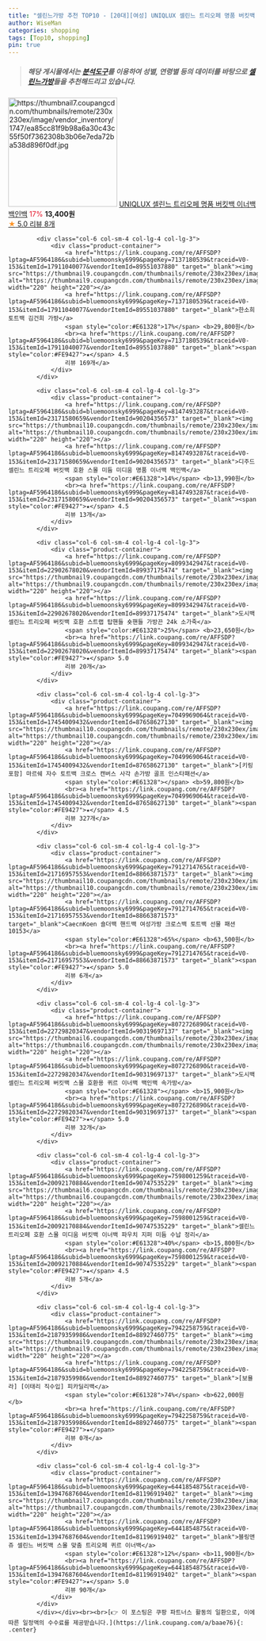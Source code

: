 ```yaml
---
title: "셀린느가방 추천 TOP10 - [20대][여성] UNIQLUX 셀린느 트리오페 명품 버킷백 이너백 백인백"
author: WiseMan
categories: shopping
tags: [Top10, shopping]
pin: true
---
```


> ##### 해당 게시물에서는 [**분석도구**](https://itemscout.io/)를 이용하여 **성별**, **연령별** 등의 데이터를 바탕으로 [**셀린느가방**](https://link.coupang.com/a/baae76)들을 추천해드리고 있습니다.
<div class="container"><div class="row">
            <div class="col-6 col-sm-4 col-lg-4 col-lg-3">
                <div class="product-container">
                    <a href="https://link.coupang.com/re/AFFSDP?lptag=AF5964186&subid=bluemoonsky6999&pageKey=8235799251&traceid=V0-153&itemId=23705777583&vendorItemId=90730773195" target="_blank"><img src="https://thumbnail7.coupangcdn.com/thumbnails/remote/230x230ex/image/vendor_inventory/1747/ea85cc81f9b98a6a30c43c55f50f7362308b3b06e7eda72ba538d896f0df.jpg" alt="https://thumbnail7.coupangcdn.com/thumbnails/remote/230x230ex/image/vendor_inventory/1747/ea85cc81f9b98a6a30c43c55f50f7362308b3b06e7eda72ba538d896f0df.jpg" width="220" height="220"></a>
                    <a href="https://link.coupang.com/re/AFFSDP?lptag=AF5964186&subid=bluemoonsky6999&pageKey=8235799251&traceid=V0-153&itemId=23705777583&vendorItemId=90730773195" target="_blank">UNIQLUX 셀린느 트리오페 명품 버킷백 이너백 백인백</a>
                    <span style="color:#E61328">17%</span> <b>13,400원</b>
                    <br><a href="https://link.coupang.com/re/AFFSDP?lptag=AF5964186&subid=bluemoonsky6999&pageKey=8235799251&traceid=V0-153&itemId=23705777583&vendorItemId=90730773195" target="_blank"><span style="color:#FE9427">★</span> 5.0
                    리뷰 8개</a>
                </div>
            </div>
            
            <div class="col-6 col-sm-4 col-lg-4 col-lg-3">
                <div class="product-container">
                    <a href="https://link.coupang.com/re/AFFSDP?lptag=AF5964186&subid=bluemoonsky6999&pageKey=7137180539&traceid=V0-153&itemId=17911040077&vendorItemId=89551037880" target="_blank"><img src="https://thumbnail9.coupangcdn.com/thumbnails/remote/230x230ex/image/vendor_inventory/de49/8356bb67e88db4539c6e258373e90027853ffeeed7d784488e52b70ee7f1.png" alt="https://thumbnail9.coupangcdn.com/thumbnails/remote/230x230ex/image/vendor_inventory/de49/8356bb67e88db4539c6e258373e90027853ffeeed7d784488e52b70ee7f1.png" width="220" height="220"></a>
                    <a href="https://link.coupang.com/re/AFFSDP?lptag=AF5964186&subid=bluemoonsky6999&pageKey=7137180539&traceid=V0-153&itemId=17911040077&vendorItemId=89551037880" target="_blank">한소희 토트백 김건희 가방</a>
                    <span style="color:#E61328">17%</span> <b>29,800원</b>
                    <br><a href="https://link.coupang.com/re/AFFSDP?lptag=AF5964186&subid=bluemoonsky6999&pageKey=7137180539&traceid=V0-153&itemId=17911040077&vendorItemId=89551037880" target="_blank"><span style="color:#FE9427">★</span> 4.5
                    리뷰 169개</a>
                </div>
            </div>
            
            <div class="col-6 col-sm-4 col-lg-4 col-lg-3">
                <div class="product-container">
                    <a href="https://link.coupang.com/re/AFFSDP?lptag=AF5964186&subid=bluemoonsky6999&pageKey=8147493287&traceid=V0-153&itemId=23171580659&vendorItemId=90204356573" target="_blank"><img src="https://thumbnail10.coupangcdn.com/thumbnails/remote/230x230ex/image/vendor_inventory/c59b/f077c2b7b22f3886d1978c37e4efb02698b7eae9d2e8472e65e3abde3481.png" alt="https://thumbnail10.coupangcdn.com/thumbnails/remote/230x230ex/image/vendor_inventory/c59b/f077c2b7b22f3886d1978c37e4efb02698b7eae9d2e8472e65e3abde3481.png" width="220" height="220"></a>
                    <a href="https://link.coupang.com/re/AFFSDP?lptag=AF5964186&subid=bluemoonsky6999&pageKey=8147493287&traceid=V0-153&itemId=23171580659&vendorItemId=90204356573" target="_blank">디주드 셀린느 트리오페 버킷백 호환 스몰 미듐 미디움 명품 이너백 백인백</a>
                    <span style="color:#E61328">14%</span> <b>13,990원</b>
                    <br><a href="https://link.coupang.com/re/AFFSDP?lptag=AF5964186&subid=bluemoonsky6999&pageKey=8147493287&traceid=V0-153&itemId=23171580659&vendorItemId=90204356573" target="_blank"><span style="color:#FE9427">★</span> 4.5
                    리뷰 13개</a>
                </div>
            </div>
            
            <div class="col-6 col-sm-4 col-lg-4 col-lg-3">
                <div class="product-container">
                    <a href="https://link.coupang.com/re/AFFSDP?lptag=AF5964186&subid=bluemoonsky6999&pageKey=8099342947&traceid=V0-153&itemId=22902678020&vendorItemId=89937175474" target="_blank"><img src="https://thumbnail9.coupangcdn.com/thumbnails/remote/230x230ex/image/vendor_inventory/5819/46365296837ad82a5d2f21412513d114411ca0b9a0698b893f88c521067a.jpg" alt="https://thumbnail9.coupangcdn.com/thumbnails/remote/230x230ex/image/vendor_inventory/5819/46365296837ad82a5d2f21412513d114411ca0b9a0698b893f88c521067a.jpg" width="220" height="220"></a>
                    <a href="https://link.coupang.com/re/AFFSDP?lptag=AF5964186&subid=bluemoonsky6999&pageKey=8099342947&traceid=V0-153&itemId=22902678020&vendorItemId=89937175474" target="_blank">도시백 셀린느 트리오페 버킷백 호환 스트랩 탑핸들 숏핸들 가방끈 24k 소가죽</a>
                    <span style="color:#E61328">25%</span> <b>23,650원</b>
                    <br><a href="https://link.coupang.com/re/AFFSDP?lptag=AF5964186&subid=bluemoonsky6999&pageKey=8099342947&traceid=V0-153&itemId=22902678020&vendorItemId=89937175474" target="_blank"><span style="color:#FE9427">★</span> 5.0
                    리뷰 20개</a>
                </div>
            </div>
            
            <div class="col-6 col-sm-4 col-lg-4 col-lg-3">
                <div class="product-container">
                    <a href="https://link.coupang.com/re/AFFSDP?lptag=AF5964186&subid=bluemoonsky6999&pageKey=7049969064&traceid=V0-153&itemId=17454009432&vendorItemId=87658627130" target="_blank"><img src="https://thumbnail10.coupangcdn.com/thumbnails/remote/230x230ex/image/vendor_inventory/ae99/e91d6421a0a22f330d2412bd1d33cc5352411dea8b6931305ba293ca20e9.jpg" alt="https://thumbnail10.coupangcdn.com/thumbnails/remote/230x230ex/image/vendor_inventory/ae99/e91d6421a0a22f330d2412bd1d33cc5352411dea8b6931305ba293ca20e9.jpg" width="220" height="220"></a>
                    <a href="https://link.coupang.com/re/AFFSDP?lptag=AF5964186&subid=bluemoonsky6999&pageKey=7049969064&traceid=V0-153&itemId=17454009432&vendorItemId=87658627130" target="_blank">[키링포함] 마르쉐 자수 토트백 크로스 캔버스 사각 손가방 골프 인스타패션</a>
                    <span style="color:#E61328"></span> <b>59,800원</b>
                    <br><a href="https://link.coupang.com/re/AFFSDP?lptag=AF5964186&subid=bluemoonsky6999&pageKey=7049969064&traceid=V0-153&itemId=17454009432&vendorItemId=87658627130" target="_blank"><span style="color:#FE9427">★</span> 4.5
                    리뷰 327개</a>
                </div>
            </div>
            
            <div class="col-6 col-sm-4 col-lg-4 col-lg-3">
                <div class="product-container">
                    <a href="https://link.coupang.com/re/AFFSDP?lptag=AF5964186&subid=bluemoonsky6999&pageKey=7912714765&traceid=V0-153&itemId=21716957553&vendorItemId=88663871573" target="_blank"><img src="https://thumbnail10.coupangcdn.com/thumbnails/remote/230x230ex/image/vendor_inventory/356a/4c1db6651ffb2e5a89d4f77dae355ff1b4dc6dcd5e9a449a42e867031410.jpg" alt="https://thumbnail10.coupangcdn.com/thumbnails/remote/230x230ex/image/vendor_inventory/356a/4c1db6651ffb2e5a89d4f77dae355ff1b4dc6dcd5e9a449a42e867031410.jpg" width="220" height="220"></a>
                    <a href="https://link.coupang.com/re/AFFSDP?lptag=AF5964186&subid=bluemoonsky6999&pageKey=7912714765&traceid=V0-153&itemId=21716957553&vendorItemId=88663871573" target="_blank">CaecnKoen 숄더백 핸드백 여성가방 크로스백 토트백 선물 패션 10153</a>
                    <span style="color:#E61328">65%</span> <b>63,500원</b>
                    <br><a href="https://link.coupang.com/re/AFFSDP?lptag=AF5964186&subid=bluemoonsky6999&pageKey=7912714765&traceid=V0-153&itemId=21716957553&vendorItemId=88663871573" target="_blank"><span style="color:#FE9427">★</span> 5.0
                    리뷰 6개</a>
                </div>
            </div>
            
            <div class="col-6 col-sm-4 col-lg-4 col-lg-3">
                <div class="product-container">
                    <a href="https://link.coupang.com/re/AFFSDP?lptag=AF5964186&subid=bluemoonsky6999&pageKey=8072726890&traceid=V0-153&itemId=22729820347&vendorItemId=90319697137" target="_blank"><img src="https://thumbnail6.coupangcdn.com/thumbnails/remote/230x230ex/image/vendor_inventory/c5ee/38327f7c19b3b2c23b403337c3bafa676d7178bdd3fbe7c3d98f1b6da55a.jpg" alt="https://thumbnail6.coupangcdn.com/thumbnails/remote/230x230ex/image/vendor_inventory/c5ee/38327f7c19b3b2c23b403337c3bafa676d7178bdd3fbe7c3d98f1b6da55a.jpg" width="220" height="220"></a>
                    <a href="https://link.coupang.com/re/AFFSDP?lptag=AF5964186&subid=bluemoonsky6999&pageKey=8072726890&traceid=V0-153&itemId=22729820347&vendorItemId=90319697137" target="_blank">도시백 셀린느 트리오페 버킷백 스몰 호환용 퀴르 이너백 백인백 속가방</a>
                    <span style="color:#E61328"></span> <b>15,900원</b>
                    <br><a href="https://link.coupang.com/re/AFFSDP?lptag=AF5964186&subid=bluemoonsky6999&pageKey=8072726890&traceid=V0-153&itemId=22729820347&vendorItemId=90319697137" target="_blank"><span style="color:#FE9427">★</span> 5.0
                    리뷰 32개</a>
                </div>
            </div>
            
            <div class="col-6 col-sm-4 col-lg-4 col-lg-3">
                <div class="product-container">
                    <a href="https://link.coupang.com/re/AFFSDP?lptag=AF5964186&subid=bluemoonsky6999&pageKey=7598001259&traceid=V0-153&itemId=20092170884&vendorItemId=90747535229" target="_blank"><img src="https://thumbnail6.coupangcdn.com/thumbnails/remote/230x230ex/image/vendor_inventory/2116/b7aabed0f21d4504cc3e4b678407256291ca24dcc5a68e3d10b4a3cc2937.jpg" alt="https://thumbnail6.coupangcdn.com/thumbnails/remote/230x230ex/image/vendor_inventory/2116/b7aabed0f21d4504cc3e4b678407256291ca24dcc5a68e3d10b4a3cc2937.jpg" width="220" height="220"></a>
                    <a href="https://link.coupang.com/re/AFFSDP?lptag=AF5964186&subid=bluemoonsky6999&pageKey=7598001259&traceid=V0-153&itemId=20092170884&vendorItemId=90747535229" target="_blank">셀린느 트리오페 호환 스몰 미디움 버킷백 이너백 파우치 지퍼 미듐 수납 정리</a>
                    <span style="color:#E61328">40%</span> <b>15,800원</b>
                    <br><a href="https://link.coupang.com/re/AFFSDP?lptag=AF5964186&subid=bluemoonsky6999&pageKey=7598001259&traceid=V0-153&itemId=20092170884&vendorItemId=90747535229" target="_blank"><span style="color:#FE9427">★</span> 4.5
                    리뷰 5개</a>
                </div>
            </div>
            
            <div class="col-6 col-sm-4 col-lg-4 col-lg-3">
                <div class="product-container">
                    <a href="https://link.coupang.com/re/AFFSDP?lptag=AF5964186&subid=bluemoonsky6999&pageKey=7942258759&traceid=V0-153&itemId=21879359986&vendorItemId=88927460775" target="_blank"><img src="https://thumbnail9.coupangcdn.com/thumbnails/remote/230x230ex/image/vendor_inventory/a5ce/e1f174a9ec328bf32565fef71648811be58bc25d8ddd11e5c7dd865b9ea7.jpg" alt="https://thumbnail9.coupangcdn.com/thumbnails/remote/230x230ex/image/vendor_inventory/a5ce/e1f174a9ec328bf32565fef71648811be58bc25d8ddd11e5c7dd865b9ea7.jpg" width="220" height="220"></a>
                    <a href="https://link.coupang.com/re/AFFSDP?lptag=AF5964186&subid=bluemoonsky6999&pageKey=7942258759&traceid=V0-153&itemId=21879359986&vendorItemId=88927460775" target="_blank">[보욜라] [이태리 직수입] 피카딜리백</a>
                    <span style="color:#E61328">74%</span> <b>622,000원</b>
                    <br><a href="https://link.coupang.com/re/AFFSDP?lptag=AF5964186&subid=bluemoonsky6999&pageKey=7942258759&traceid=V0-153&itemId=21879359986&vendorItemId=88927460775" target="_blank"><span style="color:#FE9427">★</span> 
                    리뷰 0개</a>
                </div>
            </div>
            
            <div class="col-6 col-sm-4 col-lg-4 col-lg-3">
                <div class="product-container">
                    <a href="https://link.coupang.com/re/AFFSDP?lptag=AF5964186&subid=bluemoonsky6999&pageKey=6441854875&traceid=V0-153&itemId=13947687604&vendorItemId=81196919402" target="_blank"><img src="https://thumbnail7.coupangcdn.com/thumbnails/remote/230x230ex/image/vendor_inventory/6399/3aa4be60cca8736ebd7a08e04c79045ec2344d197d3bc35dd9ad1d3a50f0.jpg" alt="https://thumbnail7.coupangcdn.com/thumbnails/remote/230x230ex/image/vendor_inventory/6399/3aa4be60cca8736ebd7a08e04c79045ec2344d197d3bc35dd9ad1d3a50f0.jpg" width="220" height="220"></a>
                    <a href="https://link.coupang.com/re/AFFSDP?lptag=AF5964186&subid=bluemoonsky6999&pageKey=6441854875&traceid=V0-153&itemId=13947687604&vendorItemId=81196919402" target="_blank">블링앤쥬 셀린느 버킷백 스몰 맞춤 트리오페 퀴르 이너백</a>
                    <span style="color:#E61328">12%</span> <b>11,900원</b>
                    <br><a href="https://link.coupang.com/re/AFFSDP?lptag=AF5964186&subid=bluemoonsky6999&pageKey=6441854875&traceid=V0-153&itemId=13947687604&vendorItemId=81196919402" target="_blank"><span style="color:#FE9427">★</span> 5.0
                    리뷰 90개</a>
                </div>
            </div>
            </div></div><br><br>[👉 이 포스팅은 쿠팡 파트너스 활동의 일환으로, 이에 따른 일정액의 수수료를 제공받습니다.](https://link.coupang.com/a/baae76){: .center}
